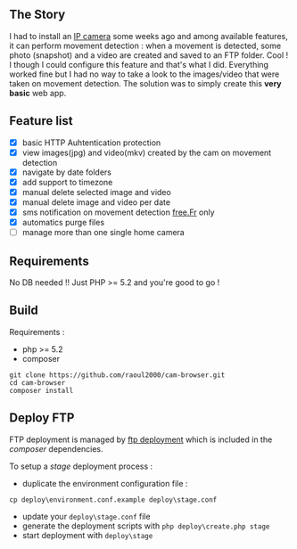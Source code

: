 ## The Story

I had to install an [IP camera](http://www.foscam.com/) some weeks ago and among available features, it can perform movement detection : when a movement is detected, some photo (snapshot) and a video are created and saved to an FTP folder. Cool ! I though I could configure this feature and that's what I did. Everything worked fine but I had no way to take a look to the images/video that were taken on movement detection. The solution was to simply create this **very basic** web app.

## Feature list

- [x] basic HTTP Auhtentication protection
- [x] view images(jpg) and video(mkv) created by the cam on movement detection
- [x] navigate by date folders
- [x] add support to timezone
- [x] manual delete selected image and video
- [x] manual delete image and video per date
- [x] sms notification on movement detection [free.Fr](http://www.free.fr) only
- [x] automatics purge files
- [ ] manage more than one single home camera

## Requirements

No DB needed !! Just PHP >= 5.2 and you're good to go !

## Build

Requirements :
- php >= 5.2
- composer

```
git clone https://github.com/raoul2000/cam-browser.git
cd cam-browser
composer install
```

## Deploy FTP

FTP deployment is managed by [ftp deployment](https://github.com/dg/ftp-deployment) which is included
in the *composer* dependencies.

To setup a *stage* deployment process :

- duplicate the environment configuration file :
```
cp deploy\environment.conf.example deploy\stage.conf
```
- update your `deploy\stage.conf` file
- generate the deployment scripts with `php deploy\create.php stage`
- start deployment with `deploy\stage`
